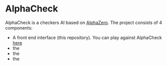 # AlphaCheck

AlphaCheck is a checkers AI based on [AlphaZero](https://arxiv.org/abs/1712.01815). The project consists of 4 components:
 - A front end interface (this repository). You can play against AlphaCheck [here](https://ezzeddinesai.github.io/AlphaCheck_frontend/)
 - the
 - the
 - the

